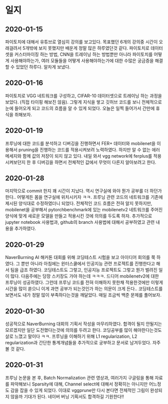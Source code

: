 # 일지
## 2020-01-15 
파이토치에 대해서 유튜브로 열심히 강의를 보고있다. 목표했던 6개의 강의중 시간이 오래걸려서 5개밖에 보지 못했지만 배운게 정말 많은 하루였던것 같다. 파이토치로 데이터셋을 커스터마이징 하는 방법, CNN을 트레이닝 하는 방법뿐만 아니라 파이토치를 어떻게 사용해야하는가, 여러 모듈들을 어떻게 사용해야하는가에 대한 수많은 궁금증을 해결 할 수 있었던 하루다. 알차게 보냈다.

## 2020-01-16 
파이토치로 VGG 네트워크를 구성하고, CIFAR-10 데이터셋으로 트레이닝 하는 과정을 보았다. (직접 타이핑 해보진 않음). 그렇게 지식을 쌓고 깃허브 코드를 보니 전체적으로 눈에 들어오게 되고 코드의 흐름을 알 수 있게 되었다. 오늘은 일찍 들어가서 간만에 휴식을 취해보자.

## 2020-01-19 
프루닝에 대한 코드를 분석하고 디버깅을 진행하면서 FER+ 데이터와 mobilenet을 이용해서 pruning을 진행하는 코드를 적용시켜보려 노력하였다. 하지만 알 수 없는 에러메세지와 함께 값의 저장이 되지 않고 있다. 내일 와서 vgg network에 ferplus를 적용시켜보던지 한 후 디버깅을 하면서 전체적인 값에서 무엇이 다른지 알아보려고 한다.

## 2020-01-28 
마지막으로 commit 한지 꽤 시간이 지났다. 역시 연구실에 와야 뭔가 공부를 더 하던가 한다.. 어떻게든 몸을 연구실에 위치시키자 ㅋㅋ.
프루닝 관련 코드의 네트워크를 기존에 제시된 양식대로 수정하였더니 되었다. 전체적인 코드 흐름은 전혀 알지 못하지만, mobilenet을 공부해서 pytorchbenchmark에 있는 mobilenetv2 네트워크를 주어진 양식에 맞게 새로운 모델을 만들고 적용시킨 것에 의의를 두도록 하자.
추가적으로 jupyter notebook 사용법과, github의 branch 사용법에 대해서 공부하였고 관련 내용을 추가하였다.

## 2020-01-29 
NaverBurning AI 해커톤 대회를 위해 코딩테스트 시험을 보고 아이디어 회의를 쭉 하였다. 그 뿐만 아니라 아침에는 윈터스쿨에서 인공지능 관련 프로젝트를 진행한다고 해서 팀을 급조 하였다. 코딩테스트도 그렇고, 인공지능 프로젝트도 그렇고 뭔가 벌려진 일이 많다. 다음주에는 당장 스키장도 가야 하는데 ㅋㅋㅋ. 드디어 mobilenetv2에 대한 프루닝이 성공하였다. 그런데 프루닝 코드를 전혀 이해하지 못한채 적용한것에만 이렇게 시간을 많이 쏟으니 이게 과연 공부가 되는것인가 하는 의문이 크게 든다.. 코딩테스트를 보면서도 내가 정말 많이 부족하다는것을 깨달았다. 매일 조금씩 백준 문제를 풀어보자.

## 2020-01-30 
성공적으로 NaverBurning 대회의 기획서 작성을 마무리하였다. 합격이 될지 안될지는 모르겠지만 일단 도전했다는것에 의의를 두려고 한다. 코딩공부를 많이 해야한다는것도 살로 느꼈고 말이다 ㅋㅋ. 프루닝을 이해하기 위해 L1 regularization, L2 regularization과 간단한 통계개념들을 추가적으로 궁부하고 문서로 남겨두었다. 자주 볼 것 같다.

## 2020-01-31 
프루닝 논문을 본 후, Batch Normalization 관련 영상과, 여러가지 구글링을 통해 자료를 파악해보니 Sparsity에 대해, Channel select에 대해서 정확히는 아니지만 어느정도 감을 잡을 수 있게 되었다. 이대로 vggprune만 다시 본다면 전체적인 그림이 완성되지 않을까 기대가 된다. 네이버 버닝 기획서도 합격하길 기원한다!!